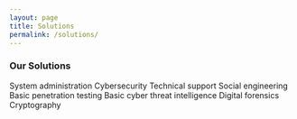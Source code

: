 ```yaml
---
layout: page
title: Solutions
permalink: /solutions/
---
```

### Our Solutions
System administration
Cybersecurity
Technical support
Social engineering
Basic penetration testing
Basic cyber threat intelligence
Digital forensics
Cryptography
